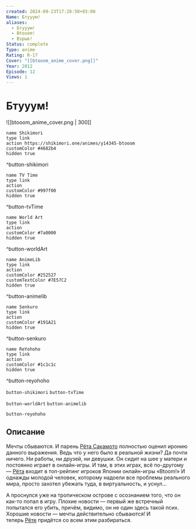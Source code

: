 ```yaml
---
created: 2024-09-23T17:28:50+03:00
Name: Бтууум!
aliases:
  - Бтууум!
  - Btooom!
  - Взрыв!
Status: complete
Type: anime
Rating: R-17
Cover: "[[btooom_anime_cover.png]]"
Year: 2012
Episode: 12
Views: 1
---
```


# Бтууум!

![[btooom_anime_cover.png | 300]]

```button
name Shikimori
type link
action https://shikimori.one/animes/y14345-btooom
customColor #4682b4
hidden true
```
^button-shikimori

```button
name TV Time
type link
action 
customColor #997f00
hidden true
```
^button-tvTime

```button
name World Art
type link
action 
customColor #7a0000
hidden true
```
^button-worldArt

```button
name AnimeLib
type link
action 
customColor #252527
customTextColor #7E57C2
hidden true
```
^button-animelib

```button
name Senkuro
type link
action 
customColor #191A21
hidden true
```
^button-senkuro

```button
name ReYohoho
type link
action 
customColor #1c1c1c
hidden true
```
^button-reyohoho



`button-shikimori` `button-tvTime`

`button-worldArt` `button-animelib`

`button-reyohoho`

## Описание

Мечты сбываются. И парень [Рёта Сакамото](https://shikimori.one/characters/49657-ryouta-sakamoto) полностью оценил иронию данного выражения. Ведь что у него было в реальной жизни? Да почти ничего. Ни работы, ни друзей, ни девушки. Он сидит на шее у матери и постоянно играет в онлайн-игры. И там, в этих играх, всё по-другому — [Рёта](https://shikimori.one/characters/49657-ryouta-sakamoto) входит в топ-рейтинг игроков Японии онлайн-игры «Btoom!» И однажды молодой человек, которому надоели все проблемы реального мира, просто захотел убежать туда, в виртуальность, и уснул...

А проснулся уже на тропическом острове с осознанием того, что он как-то попал в игру. Плохие новости — первый же встречный попытался его убить, причём, видимо, он не один здесь такой псих. Хорошие новости — мечты действительно сбываются! И теперь [Рёте](https://shikimori.one/characters/49657-ryouta-sakamoto) придётся со всем этим разбираться.
